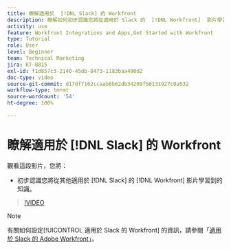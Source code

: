```yaml
---
title: 瞭解適用於  [!DNL Slack] 的 Workfront
description: 瞭解如何初步認識您將從適用於 Slack 的  [!DNL Workfront]  影片學習到的知識。
activity: use
feature: Workfront Integrations and Apps,Get Started with Workfront
type: Tutorial
role: User
level: Beginner
team: Technical Marketing
jira: KT-8815
exl-id: f1d857c3-2140-45db-8473-1183baa490d2
doc-type: video
source-git-commit: d17df7162ccaab6b62db34209f50131927c0a532
workflow-type: tm+mt
source-wordcount: '54'
ht-degree: 100%

---
```


# 瞭解適用於 [!DNL Slack] 的 Workfront

觀看這段影片，您將：

* 初步認識您將從其他適用於 [!DNL Slack] 的 [!DNL Workfront] 影片學習到的知識。

>[!VIDEO](https://video.tv.adobe.com/v/335116/?quality=12&learn=on&enablevpops)

>[!NOTE]
>
>有關如何設定[!UICONTROL 適用於 Slack 的 Workfront] 的資訊，請參閱「[適用於 Slack 的 Adobe Workfront](https://experienceleague.adobe.com/docs/workfront/using/adobe-workfront-integrations/workfront-for-slack/use-workfront-for-slack.html?lang=zh-Hant)」。

